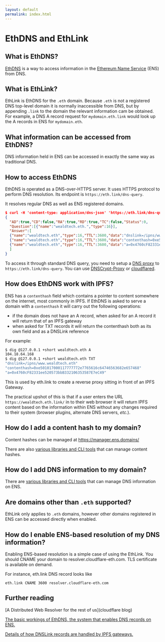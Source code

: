 ```yaml
---
layout: default
permalink: index.html
---
```


# EthDNS and EthLink


## What is EthDNS?

[EthDNS](https://eips.ethereum.org/EIPS/eip-1185) is a way to access information in the [Ethereum Name Service](https://ens.domains/) (ENS) from DNS.


## What is EthLink?

EthLink is EthDNS for the `.eth` domain.  Because `.eth` is not a registered DNS top-level domain it is normally inaccessible from DNS, but by appending `.link` to the domain the relevant information cam be obtained.  For example, a DNS A record request for `mydomain.eth.link` would look up the A records in ENS for `mydomain.eth`.


## What information can be accessed from EthDNS?

DNS information held in ENS can be accessed in exactly the same way as traditional DNS.

## How to access EthDNS

EthDNS is operated as a DNS-over-HTTPS server. It uses HTTPS protocol to perform DNS resolution. Its endpoint is `https://eth.link/dns-query`.

It resolves regular DNS as well as ENS registered domains.

```json
$ curl -H 'content-type: application/dns-json' 'https://eth.link/dns-query?type=TXT&name=wealdtech.eth'
{
  "AD":true,"CD":false,"RA":true,"RD":true,"TC":false,"Status":0,
  "Question":[{"name":"wealdtech.eth.","type":16}],
  "Answer":[
  {"name":"wealdtech.eth","type":16,"TTL":3600,"data":"dnslink=/ipns/www.wealdtech.eth"},
  {"name":"wealdtech.eth","type":16,"TTL":3600,"data":"contenthash=0xe501017000117777772e7765616c64746563682e657468"},
  {"name":"wealdtech.eth","type":16,"TTL":3600,"data":"a=0x4760cF82331ee520573bbB332106353587E7eC49"}
  ]
}
```

To access it through standard DNS query, you need to setup a [DNS proxy](https://developers.cloudflare.com/1.1.1.1/dns-over-https/cloudflared-proxy/) to `https://eth.link/dns-query`. You can use [DNSCrypt-Proxy](https://github.com/DNSCrypt/dnscrypt-proxy/wiki/installation#setting-up-dnscrypt-proxy) or [cloudflared](https://developers.cloudflare.com/1.1.1.1/dns-over-https/cloudflared-proxy/).

## How does EthDNS work with IPFS?

ENS has a `contenthash` field which contains a pointer to content somewhere on the internet,  most commonly in IPFS.  If EthDNS is asked to serve a domain with a `contenthash` it will carry out the following operations:

- if the domain does not have an A record, when asked for an A record it will return that of an IPFS gateway
- when asked for TXT records it will return the contenthash both as its own field and as a DNSLink reference

For example:

```bash
$ dig @127.0.0.1 +short wealdtech.eth A  
104.18.64.168
$ dig @127.0.0.1 +short wealdtech.eth TXT
"dnslink=/ipns/www.wealdtech.eth"
"contenthash=0xe501017000117777772e7765616c64746563682e657468"
"a=0x4760cF82331ee520573bbB332106353587E7eC49"
```

This is used by eth.link to create a reverse proxy sitting in front of an IPFS Gateway.

The practical upshot of this is that if a user enters the URL `https://wealdtech.eth.link/` in to their web browser it will return IPFS content based on the  information within ENS without any changes required to their system  (browser plugins, alternate DNS servers, *etc.*).


## How do I add a content hash to my domain?

Content hashes can be managed at https://manager.ens.domains/

There are also [various libraries and CLI tools](https://docs.ens.domains/dapp-developer-guide/ens-libraries) that can manage content hashes.


## How do I add DNS information to my domain?

There are [various libraries and CLI tools](https://docs.ens.domains/dapp-developer-guide/ens-libraries) that can manage DNS information on ENS.


## Are domains other than `.eth` supported?

EthLink only applies to `.eth` domains, however other domains registered in ENS can be accessed directly when enabled.


## How do I enable ENS-based resolution of my DNS information?

Enabling ENS-based resolution is a simple case of using the EthLink. You should CNAME your domain to resolver.cloudflare-eth.com. TLS certificate is available on demand.

For instance, eth.link DNS record looks like

```dns
eth.link CNAME 3600 resolver.cloudflare-eth.com
```


## Further reading

[A Distributed Web Resolver for the rest of us](cloudflare blog)

[The basic workings of EthDNS, the system that enables DNS records on ENS.](http://www.wealdtech.com/articles/ethdns-an-ethereum-backend-for-the-domain-name-system/)

[Details of how DNSLink records are handled by IPFS gateways.](https://docs.ipfs.io/guides/concepts/dnslink/)